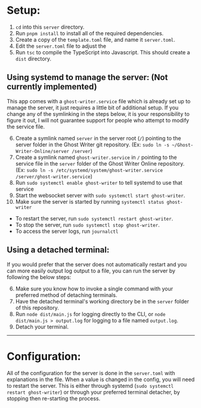 # Setup:
1. `cd` into this `server` directory.
2. Run `pnpm install` to install all of the required dependencies.
3. Create a copy of the `template.toml` file, and name it `server.toml`.
4. Edit the `server.toml` file to adjust the
5. Run `tsc` to compile the TypeScript into Javascript. This should create a
`dist` directory.


## Using systemd to manage the server: (Not currently implemented)
This app comes with a `ghost-writer.service` file which is already set up to
manage the server, it just requires a little bit of additional setup. If you
change any of the symlinking in the steps below, it is your responsibility to
figure it out, I will not guarantee support for people who attempt to modify
the service file.

6. Create a symlink named `server` in the server root (`/`) pointing to the
server folder in the Ghost Writer git repository.
(Ex: `sudo ln -s ~/Ghost-Writer-Online/server /server`)
7. Create a symlink named `ghost-writer.service` in `/`
pointing to the service file in the `server` folder of the Ghost Writer Online
repository. (Ex: `sudo ln -s /etc/systemd/system/ghost-writer.service /server/ghost-writer.service`)
8. Run `sudo systemctl enable ghost-writer` to tell systemd to use that service
9. Start the websocket server with `sudo systemctl start ghost-writer`.
10. Make sure the server is started by running `systemctl status ghost-writer`

* To restart the server, run `sudo systemctl restart ghost-writer`.
* To stop the server, run `sudo systemctl stop ghost-writer`.
* To access the server logs, run `journalctl`


## Using a detached terminal:
If you would prefer that the server does not automatically restart and you can
more easily output log output to a file, you can run the server by following
the below steps:

6. Make sure you know how to invoke a single command with your preferred method
of detaching terminals.
7. Have the detached terminal's working directory be in the `server` folder of
this repository.
8. Run `node dist/main.js` for logging directly to the CLI, or
`node dist/main.js > output.log` for logging to a file named `output.log`.
9. Detach your terminal.


---

# Configuration:
All of the configuration for the server is done in the `server.toml` with
explanations in the file. When a value is changed in the config, you will need
to restart the server. This is either through systemd
(`sudo systemctl restart ghost-writer`) or through your preferred terminal
detacher, by stopping then re-starting the process.